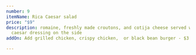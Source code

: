 ```yaml
---
number: 9
itemName: Rica Caesar salad
price: "$9"
description: romaine, freshly made croutons, and cotija cheese served with creamy
  caesar dressing on the side
addOn: Add grilled chicken, crispy chicken,  or black bean burger - $3

---
```

